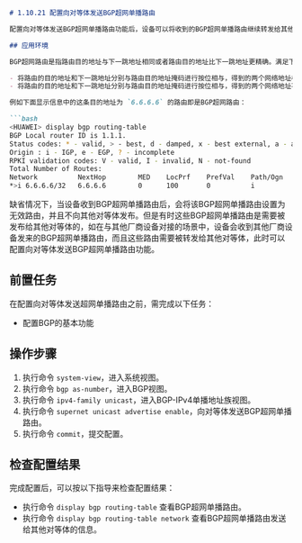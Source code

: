 ```markdown
# 1.10.21 配置向对等体发送BGP超网单播路由

配置向对等体发送BGP超网单播路由功能后，设备可以将收到的BGP超网单播路由继续转发给其他对等体。

## 应用环境

BGP超网路由是指路由目的地址与下一跳地址相同或者路由目的地址比下一跳地址更精确。满足下述两个条件其中之一即为超网路由：

- 将路由的目的地址和下一跳地址分别与路由目的地址掩码进行按位相与，得到的两个网络地址相同，并且路由目的地址掩码大于等于下一跳地址掩码；
- 将路由的目的地址和下一跳地址分别与路由目的地址掩码进行按位相与，得到的两个网络地址不相同，但将路由的目的地址和下一跳地址分别与下一跳地址掩码进行按位相与，得到的两个网络地址相同。

例如下面显示信息中的这条目的地址为 `6.6.6.6` 的路由即是BGP超网路由：

```bash
<HUAWEI> display bgp routing-table
BGP Local router ID is 1.1.1.
Status codes: * - valid, > - best, d - damped, x - best external, a - add path, h - history, i - internal, s - suppressed, S - Stale
Origin : i - IGP, e - EGP, ? - incomplete
RPKI validation codes: V - valid, I - invalid, N - not-found
Total Number of Routes:
Network          NextHop        MED    LocPrf    PrefVal    Path/Ogn
*>i 6.6.6.6/32   6.6.6.6        0      100       0          i
```

缺省情况下，当设备收到BGP超网单播路由后，会将该BGP超网单播路由设置为无效路由，并且不向其他对等体发布。但是有时这些BGP超网单播路由是需要被发布给其他对等体的，如在与其他厂商设备对接的场景中，设备会收到其他厂商设备发来的BGP超网单播路由，而且这些路由需要被转发给其他对等体，此时可以配置向对等体发送BGP超网单播路由功能。

## 前置任务

在配置向对等体发送超网单播路由之前，需完成以下任务：

- 配置BGP的基本功能

## 操作步骤

1. 执行命令 `system-view`，进入系统视图。
2. 执行命令 `bgp as-number`，进入BGP视图。
3. 执行命令 `ipv4-family unicast`，进入BGP-IPv4单播地址族视图。
4. 执行命令 `supernet unicast advertise enable`，向对等体发送BGP超网单播路由。
5. 执行命令 `commit`，提交配置。

## 检查配置结果

完成配置后，可以按以下指导来检查配置结果：

- 执行命令 `display bgp routing-table` 查看BGP超网单播路由。
- 执行命令 `display bgp routing-table network` 查看BGP超网单播路由发送给其他对等体的信息。
```